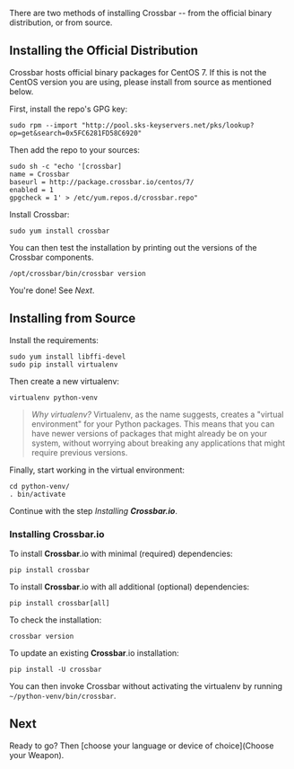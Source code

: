 There are two methods of installing Crossbar -- from the official binary distribution, or from source.

## Installing the Official Distribution

Crossbar hosts official binary packages for CentOS 7.
If this is not the CentOS version you are using, please install from source as mentioned below.

First, install the repo's GPG key:

```console
sudo rpm --import "http://pool.sks-keyservers.net/pks/lookup?op=get&search=0x5FC6281FD58C6920"
```

Then add the repo to your sources:

```console
sudo sh -c "echo '[crossbar]
name = Crossbar
baseurl = http://package.crossbar.io/centos/7/
enabled = 1
gpgcheck = 1' > /etc/yum.repos.d/crossbar.repo"
```

Install Crossbar:

```console
sudo yum install crossbar
```

You can then test the installation by printing out the versions of the Crossbar components.

```console
/opt/crossbar/bin/crossbar version
```

You're done! See _Next_.


## Installing from Source

Install the requirements:

```console
sudo yum install libffi-devel
sudo pip install virtualenv
```

Then create a new virtualenv:

```console
virtualenv python-venv
```

> *Why virtualenv?* Virtualenv, as the name suggests, creates a "virtual environment" for your Python packages. This means that you can have newer versions of packages that might already be on your system, without worrying about breaking any applications that might require previous versions.

Finally, start working in the virtual environment:

```console
cd python-venv/
. bin/activate
```

Continue with the step _Installing **Crossbar.io**_.


### Installing Crossbar.io

To install **Crossbar**.io with minimal (required) dependencies:

```console
pip install crossbar
```

To install **Crossbar**.io with all additional (optional) dependencies:

```console
pip install crossbar[all]
```

To check the installation:

```console
crossbar version
```

To update an existing **Crossbar**.io installation:

```console
pip install -U crossbar
```

You can then invoke Crossbar without activating the virtualenv by running ``~/python-venv/bin/crossbar``.


## Next

Ready to go? Then [choose your language or device of choice](Choose your Weapon).
